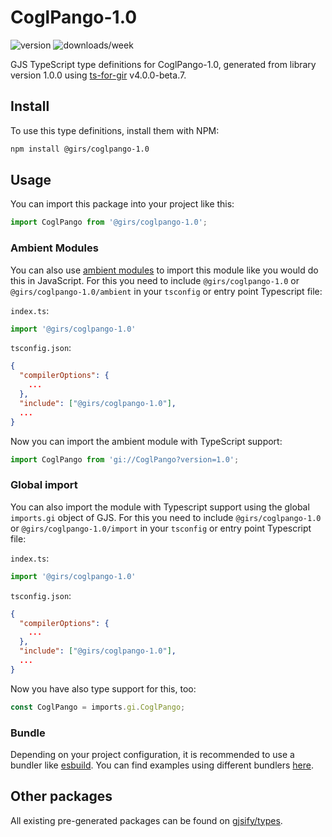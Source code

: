 
# CoglPango-1.0

![version](https://img.shields.io/npm/v/@girs/coglpango-1.0)
![downloads/week](https://img.shields.io/npm/dw/@girs/coglpango-1.0)


GJS TypeScript type definitions for CoglPango-1.0, generated from library version 1.0.0 using [ts-for-gir](https://github.com/gjsify/ts-for-gir) v4.0.0-beta.7.


## Install

To use this type definitions, install them with NPM:
```bash
npm install @girs/coglpango-1.0
```

## Usage

You can import this package into your project like this:
```ts
import CoglPango from '@girs/coglpango-1.0';
```

### Ambient Modules

You can also use [ambient modules](https://github.com/gjsify/ts-for-gir/tree/main/packages/cli#ambient-modules) to import this module like you would do this in JavaScript.
For this you need to include `@girs/coglpango-1.0` or `@girs/coglpango-1.0/ambient` in your `tsconfig` or entry point Typescript file:

`index.ts`:
```ts
import '@girs/coglpango-1.0'
```

`tsconfig.json`:
```json
{
  "compilerOptions": {
    ...
  },
  "include": ["@girs/coglpango-1.0"],
  ...
}
```

Now you can import the ambient module with TypeScript support: 

```ts
import CoglPango from 'gi://CoglPango?version=1.0';
```

### Global import

You can also import the module with Typescript support using the global `imports.gi` object of GJS.
For this you need to include `@girs/coglpango-1.0` or `@girs/coglpango-1.0/import` in your `tsconfig` or entry point Typescript file:

`index.ts`:
```ts
import '@girs/coglpango-1.0'
```

`tsconfig.json`:
```json
{
  "compilerOptions": {
    ...
  },
  "include": ["@girs/coglpango-1.0"],
  ...
}
```

Now you have also type support for this, too:

```ts
const CoglPango = imports.gi.CoglPango;
```

### Bundle

Depending on your project configuration, it is recommended to use a bundler like [esbuild](https://esbuild.github.io/). You can find examples using different bundlers [here](https://github.com/gjsify/ts-for-gir/tree/main/examples).

## Other packages

All existing pre-generated packages can be found on [gjsify/types](https://github.com/gjsify/types).

